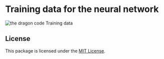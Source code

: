 # Training data for the neural network

![the dragon code Training data](https://preview.dragon-code.pro/the-dragon-code/Training-data.svg)

## License

This package is licensed under the [MIT License](LICENSE).
